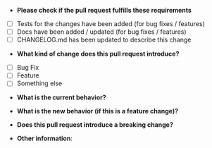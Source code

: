 * **Please check if the pull request fulfills these requirements**
- [ ] Tests for the changes have been added (for bug fixes / features)
- [ ] Docs have been added / updated (for bug fixes / features)
- [ ] CHANGELOG.md has been updated to describe this change

<!-- Please also consider adding yourself to CONTRIBUTORS.md as part of your pull request. We'd like to recognise you for your efforts! -->

<!-- To update the documentation on yarnspinner.dev, please submit a pull request to the documentation repository at https://github.com/YarnSpinnerTool/Docs. -->

* **What kind of change does this pull request introduce?**

- [ ] Bug Fix
- [ ] Feature
- [ ] Something else

* **What is the current behavior?** 

<!-- If you are fixing a known bug, you can also link to an open issue here. -->

* **What is the new behavior (if this is a feature change)?**

<!-- Please describe, in as much detail as you can, what your pull request changes in Yarn Spinner. -->

* **Does this pull request introduce a breaking change?**

<!-- What changes might users need to make in their application due to this PR? -->

* **Other information**:

